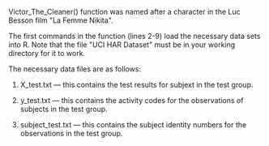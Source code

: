 Victor_The_Cleaner() function was named after a character in the Luc Besson film "La Femme Nikita".

The first commands in the function (lines 2-9) load the necessary data sets into R.  Note that the file "UCI HAR Dataset" must be in your working directory for it to work.

The necessary data files are as follows:

1) X_test.txt — this contains the test results for subjext in the test group.

2) y_test.txt — this contains the activity codes for the observations of subjects in the test group.

3) subject_test.txt — this contains the subject identity numbers for the observations in the test group.
